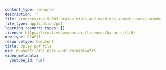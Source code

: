 ```yaml
---
content_type: resource
description: ''
file: /courses/res-9-003-brains-minds-and-machines-summer-course-summer-2015/6ea9a07f9fa1027caadf0bfd467ba7f3_Em9I6XTQA3I.pdf
file_type: application/pdf
learning_resource_types: []
license: https://creativecommons.org/licenses/by-nc-sa/4.0/
ocw_type: OCWFile
resourcetype: Document
title: 3play pdf file
uid: 6ea9a07f-9fa1-027c-aadf-0bfd467ba7f3
video_metadata:
  youtube_id: null
---
```

